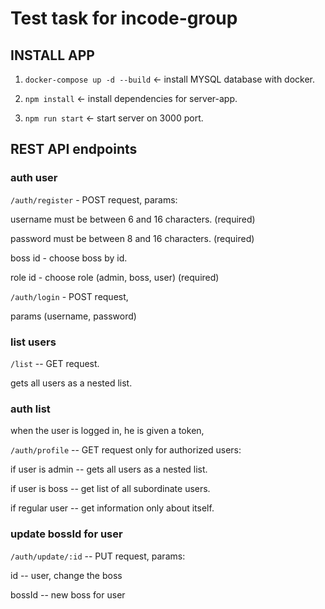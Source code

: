 # Test task for incode-group

## INSTALL APP

1. `docker-compose up -d --build` <- install MYSQL database with docker.

2. `npm install` <- install dependencies for server-app.

3. `npm run start` <- start server on 3000 port.

## REST API endpoints

### auth user

`/auth/register` - POST request, params:

username must be between 6 and 16 characters. (required)

password must be between 8 and 16 characters. (required)

boss id - choose boss by id.

role id - choose role (admin, boss, user) (required)

`/auth/login` - POST request,

params (username, password)

### list users

`/list` -- GET request.

gets all users as a nested list.

### auth list

when the user is logged in, he is given a token,

`/auth/profile` -- GET request only for authorized users:

if user is admin -- gets all users as a nested list.

if user is boss -- get list of all subordinate users.

if regular user -- get information only about itself.

### update bossId for user

`/auth/update/:id` -- PUT request, params:

id -- user, change the boss

bossId -- new boss for user